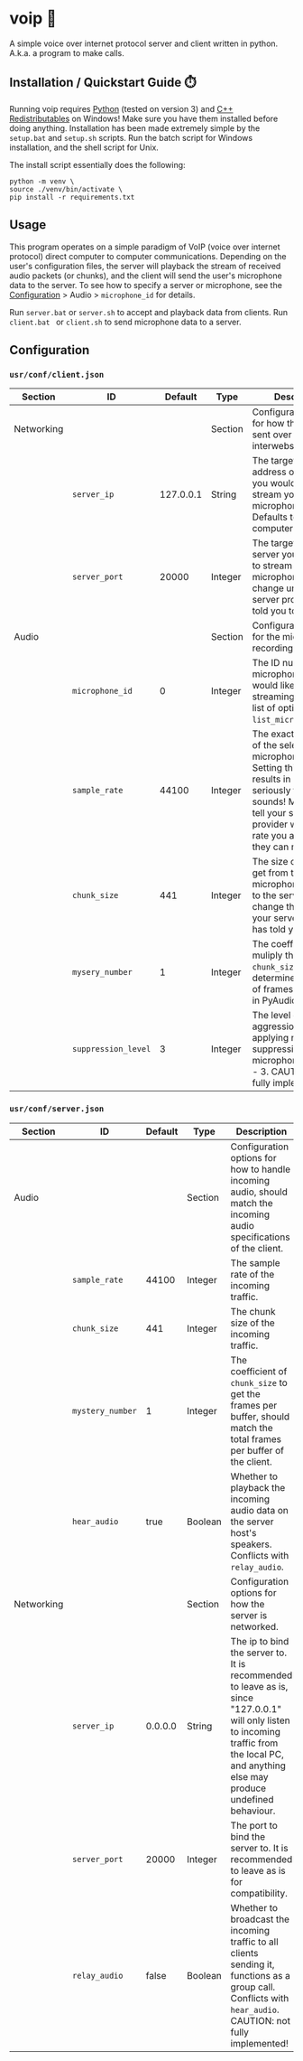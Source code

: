 # voip 📢
A simple voice over internet protocol server and client written in python. A.k.a. a program to make calls.

## Installation / Quickstart Guide ⏱️
Running voip requires [Python](<https://github.com/McSnurtle/voip.git>) (tested on version 3) and [C++ Redistributables](<https://learn.microsoft.com/en-us/cpp/windows/latest-supported-vc-redist?view=msvc-170>) on Windows! Make sure you have them installed before doing anything.
Installation has been made extremely simple by the `setup.bat` and `setup.sh` scripts. Run the batch script for Windows installation, and the shell script for Unix.

The install script essentially does the following:
```shell
python -m venv \
source ./venv/bin/activate \
pip install -r requirements.txt
```

## Usage
This program operates on a simple paradigm of VoIP (voice over internet protocol) direct computer to computer communications. Depending on the user's configuration files, the server will playback the stream of received audio packets (or chunks), and the client will send the user's microphone data to the server. To see how to specify a server or microphone, see the [Configuration](<https://github.com/McSnurtle/voip/.git>) > Audio > `microphone_id` for details.

Run `server.bat` or `server.sh` to accept and playback data from clients.
Run `client.bat ` or `client.sh` to send microphone data to a server.

## Configuration
### `usr/conf/client.json`
| Section | ID | Default | Type | Description |
|---------|----|---------|------|-------------|
| Networking | | | Section | Configuration options for how things are sent over the interwebs. |
| | `server_ip` | 127.0.0.1 | String | The target IPv4 address of the server you would like to stream your microphone to. Defaults to your own computer. |
| | `server_port` | 20000 | Integer | The target port of the server you would like to stream your microphone to. Do not change unless your server provider has told you to. |
| Audio | | | Section | Configuration options for the microphone recording setup. |
| | `microphone_id` | 0 | Integer | The ID number of the microphone you would like to use for streaming. To see a list of options, run `list_microphones.bat`. |
| | `sample_rate` | 44100 | Integer | The exact sample rate of the selected microphone. Careful! Setting this wrong results in some seriously funky sounds! Make sure to tell your server provider what sample rate you are using so they can match it. |
| | `chunk_size` | 441 | Integer | The size of chunks to get from the microphone and send to the server. Do not change this unless your server provider has told you to. |
| | `mysery_number` | 1 | Integer | The coefficient to muliply the `chunk_size` with to determine the number of frames per buffer in PyAudio. |
| | `suppression_level` | 3 | Integer | The level of aggression when applying noise suppression to the microphone. Range: 1 - 3. CAUTION: not fully implemented. |

### `usr/conf/server.json`
| Section | ID | Default | Type | Description |
|---------|----|---------|------|-------------|
| Audio | | | Section | Configuration options for how to handle incoming audio, should match the incoming audio specifications of the client. |
| | `sample_rate` | 44100 | Integer | The sample rate of the incoming traffic. |
| | `chunk_size` | 441 | Integer | The chunk size of the incoming traffic. |
| | `mystery_number` | 1 | Integer | The coefficient of `chunk_size` to get the frames per buffer, should match the total frames per buffer of the client. |
| | `hear_audio` | true | Boolean | Whether to playback the incoming audio data on the server host's speakers. Conflicts with `relay_audio`. |
| Networking | | | Section | Configuration options for how the server is networked. |
| | `server_ip` | 0.0.0.0 | String | The ip to bind the server to. It is recommended to leave as is, since "127.0.0.1" will only listen to incoming traffic from the local PC, and anything else may produce undefined behaviour. |
| | `server_port` | 20000 | Integer | The port to bind the server to. It is recommended to leave as is for compatibility. |
| | `relay_audio` | false | Boolean | Whether to broadcast the incoming traffic to all clients sending it, functions as a group call. Conflicts with `hear_audio`. CAUTION: not fully implemented! |
